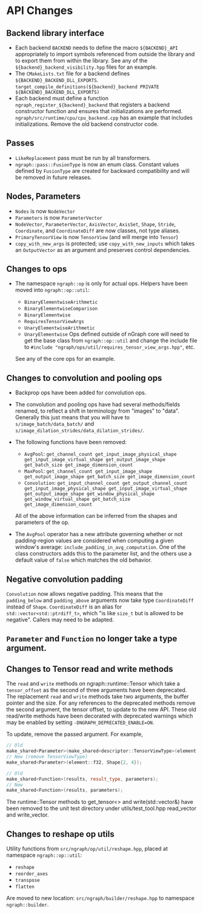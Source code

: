 # API Changes

## Backend library interface
* Each backend `BACKEND` needs to define the macro `${BACKEND}_API` appropriately to import symbols
  referenced from outside the library and to export them from within the library. See any
  of the `${backend}_backend_visibility.hpp` files for an example. 
* The `CMakeLists.txt` file for a backend defines `${BACKEND}_BACKEND_DLL_EXPORTS`.
  `target_compile_definitions(${backend}_backend PRIVATE ${BACKEND}_BACKEND_DLL_EXPORTS)`
* Each backend must define a function `ngraph_register_${backend}_backend` that registers a
  backend constructor function and ensures that initializations are performed.
  `ngraph/src/runtime/cpu/cpu_backend.cpp` has an example that includes initializations.
  Remove the old backend constructor code.

## Passes
* `LikeReplacement` pass must be run by all transformers.
* `ngraph::pass::FusionType` is now an enum class. Constant values defined by `FusionType` are created for backward compatibility and will be removed in future releases.

## Nodes, Parameters

* `Nodes` is now `NodeVector`
* `Parameters` is now `ParameterVector`
* `NodeVector`, `ParameterVector`, `AxisVector`, `AxisSet`, `Shape`, `Stride`, `Coordinate`, and `CoordinateDiff` are now classes, not type aliases.
* `PrimaryTensorView` is now `TensorView` (and will merge into `Tensor`)
* `copy_with_new_args` is protected; use `copy_with_new_inputs` which takes an `OutputVector` as an argument and preserves control dependencies.

## Changes to ops

* The namespace `ngraph::op` is only for actual ops. Helpers have been moved into
  `ngraph::op::util`:
  + `BinaryElementwiseArithmetic`
  + `BinaryElementwiseComparison`
  + `BinaryElementwise`
  + `RequiresTensorViewArgs`
  + `UnaryElementwiseArithmetic`
  + `UnaryElementwise`
  Ops defined outside of nGraph core will need to get the base class from `ngraph::op::util` and
  change the include file to `#include "ngraph/ops/util/requires_tensor_view_args.hpp"`, etc.

  See any of the core ops for an example.

## Changes to convolution and pooling ops

* Backprop ops have been added for convolution ops.
* The convolution and pooling ops have had several methods/fields renamed, to reflect a shift
  in terminology from "images" to "data". Generally this just means that you will have to
  `s/image_batch/data_batch/` and `s/image_dilation_strides/data_dilation_strides/`.
* The following functions have been removed:
  + `AvgPool`: `get_channel_count get_input_image_physical_shape get_input_image_virtual_shape get_output_image_shape get_batch_size get_image_dimension_count`
  + `MaxPool`: `get_channel_count get_input_image_shape get_output_image_shape get_batch_size get_image_dimension_count`
  + `Convolution`: `get_input_channel_count get_output_channel_count get_input_image_physical_shape get_input_image_virtual_shape get_output_image_shape get_window_physical_shape get_window_virtual_shape get_batch_size get_image_dimension_count`

  All of the above information can be inferred from the shapes and parameters of the op.

* The `AvgPool` operator has a new attribute governing whether or not padding-region values
  are considered when computing a given window's average: `include_padding_in_avg_computation`.
  One of the class constructors adds this to the parameter list, and the others use a default
  value of `false` which matches the old behavior.

## Negative convolution padding

`Convolution` now allows negative padding. This means that the `padding_below` and `padding_above`
arguments now take type `CoordinateDiff` instead of `Shape`. `CoordinateDiff` is an alias for
`std::vector<std::ptrdiff_t>`, which "is like `size_t` but is allowed to be negative". Callers may
need to be adapted.

## `Parameter` and `Function` no longer take a type argument.

## Changes to Tensor read and write methods

The `read` and `write` methods on ngraph::runtime::Tensor which take a `tensor_offset` as the
second of three arguments have been deprecated. The replacement `read` and `write` methods take
two arguments, the buffer pointer and the size. For any references to the deprecated methods
remove the second argument, the tensor offset, to update to the new API. These old read/write
methods have been decorated with deprecated warnings which may be enabled by setting
`-DNGRAPH_DEPRECATED_ENABLE=ON`.

To update, remove the passed argument. For example,
```C++
// Old
make_shared<Parameter>(make_shared<descriptor::TensorViewType>(element::f32, Shape{2, 4}));
// New (remove TensorViewType)
make_shared<Parameter>(element::f32, Shape{2, 4});

// Old
make_shared<Function>(results, result_type, parameters);
// New
make_shared<Function>(results, parameters);
```

The runtime::Tensor methods to get_tensor<> and write<T>(std::vector&) have been removed
to the unit test directory under utils/test_tool.hpp read_vector and write_vector.

## Changes to reshape op utils

Utility functions from `src/ngraph/op/util/reshape.hpp`, placed at namespace `ngraph::op::util`:

  - `reshape`
  - `reorder_axes`
  - `transpose`
  - `flatten`

Are moved to new location: `src/ngraph/builder/reshape.hpp` to namespace `ngraph::builder`.
